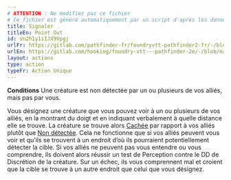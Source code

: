 ```yaml
---
# ATTENTION : Ne modifiez pas ce fichier
# Ce fichier est généré automatiquement par un script d'après les données du module Foundry VTT officiel et de sa traduction
title: Signaler
titleEn: Point Out
id: sn2hIy1iIJX9Vpgj
urlFr: https://gitlab.com/pathfinder-fr/foundryvtt-pathfinder2-fr/-/blob/master/data/actions/sn2hIy1iIJX9Vpgj.htm
urlEn: https://gitlab.com/hooking/foundry-vtt---pathfinder-2e/-/blob/master/packs/data/actions.db/point-out.json
layout: actions
type: action
typeFr: Action Unique
---
```

**Conditions** Une créature est non détectée par un ou plusieurs de vos alliés, mais pas par vous.

Vous désignez une créature que vous pouvez voir à un ou plusieurs de vos alliés, en la montrant du doigt et en indiquant verbalement à quelle distance elle se trouve. La créature se trouve alors [Cachée](../conditions/caché.html) par rapport à vos alliés plutôt que [Non détectée](../conditions/non-détecté.html). Cela ne fonctionne que si vos alliés peuvent vous voir et qu’ils se trouvent à un endroit d’où ils pourraient potentiellement détecter la cible. Si vos alliés ne peuvent pas vous entendre ou vous comprendre, ils doivent alors réussir un test de Perception contre le DD de Discrétion de la créature. Sur un échec, ils vous comprennent mal et croient que la cible se trouve à un autre endroit que celui que vous désignez.
